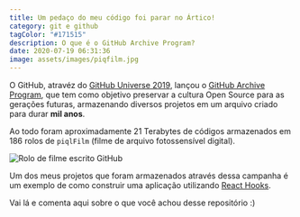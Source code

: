 ```yaml
---
title: Um pedaço do meu código foi parar no Ártico!
category: git e github
tagColor: "#171515"
description: O que é o GitHub Archive Program?
date: 2020-07-19 06:31:36
image: assets/images/piqfilm.jpg
---
```

O GitHub, atravéz do [GitHub Universe 2019](https://github.blog/2019-11-13-universe-day-one/), lançou o [GitHub Archive Program](https://archiveprogram.github.com/), que tem como objetivo preservar a cultura Open Source para as gerações futuras, armazenando diversos projetos em um arquivo criado para durar **mil anos**.

Ao todo foram aproximadamente 21 Terabytes de códigos armazenados em 186 rolos de `piqlFilm` (filme de arquivo fotossensível digital).

![Rolo de filme escrito GitHub](https://i2.wp.com/user-images.githubusercontent.com/57737777/87615227-10bf8580-c6c7-11ea-8e54-048a1483b96f.jpg?resize=3543%2C2466&ssl=1 "Rolo de filme escrito GitHub")

Um dos meus projetos que foram armazenados através dessa campanha é um exemplo de como construir uma aplicação utilizando [React Hooks](https://github.com/coderamos/example-react-hooks).

Vai lá e comenta aqui sobre o que você achou desse repositório :)